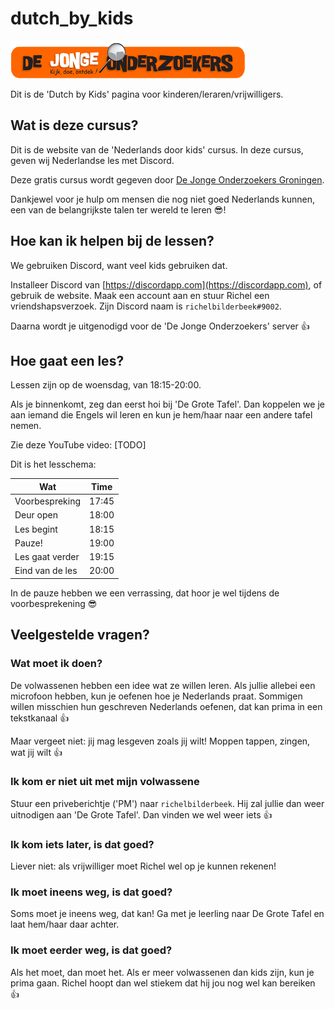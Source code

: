 # dutch_by_kids

![DJOG logo](pics/djog.png)

Dit is de 'Dutch by Kids' pagina voor kinderen/leraren/vrijwilligers.

## Wat is deze cursus?

Dit is de website van de 'Nederlands door kids' cursus.
In deze cursus, geven wij Nederlandse les met Discord.

Deze gratis cursus wordt gegeven door 
[De Jonge Onderzoekers Groningen](https://www.djog.nl).

Dankjewel voor je hulp om mensen die nog niet goed Nederlands kunnen,
een van de belangrijkste talen ter wereld te leren :sunglasses:!

## Hoe kan ik helpen bij de lessen?

We gebruiken Discord, want veel kids gebruiken dat. 

Installeer Discord van [https://discordapp.com](https://discordapp.com),
of gebruik de website. Maak een account aan en stuur Richel
een vriendshapsverzoek. Zijn Discord naam is `richelbilderbeek#9002`.

Daarna wordt je uitgenodigd voor de 'De Jonge Onderzoekers' server :+1:

## Hoe gaat een les?

Lessen zijn op de woensdag, van 18:15-20:00.

Als je binnenkomt, zeg dan eerst hoi bij 'De Grote Tafel'.
Dan koppelen we je aan iemand die Engels wil leren en kun je
hem/haar naar een andere tafel nemen.

Zie deze YouTube video: [TODO]

Dit is het lesschema:

Wat              | Time
-----------------|------
Voorbespreking   | 17:45
Deur open        | 18:00
Les begint       | 18:15
Pauze!           | 19:00
Les gaat verder  | 19:15
Eind van de les  | 20:00

In de pauze hebben we een verrassing, dat hoor je wel tijdens
de voorbesprekening :sunglasses:

## Veelgestelde vragen?

### Wat moet ik doen?

De volwassenen hebben een idee wat ze willen leren.
Als jullie allebei een microfoon hebben, kun je
oefenen hoe je Nederlands praat. 
Sommigen willen misschien hun geschreven Nederlands oefenen, dat kan
prima in een tekstkanaal :+1:

Maar vergeet niet: jij mag lesgeven zoals jij wilt! Moppen tappen, zingen,
wat jij wilt :+1:

### Ik kom er niet uit met mijn volwassene

Stuur een priveberichtje ('PM') naar `richelbilderbeek`. Hij
zal jullie dan weer uitnodigen aan 'De Grote Tafel'.
Dan vinden we wel weer iets :+1:

### Ik kom iets later, is dat goed?

Liever niet: als vrijwilliger moet Richel wel op je kunnen rekenen!

### Ik moet ineens weg, is dat goed?

Soms moet je ineens weg, dat kan! Ga met je leerling naar De Grote Tafel
en laat hem/haar daar achter.

### Ik moet eerder weg, is dat goed?

Als het moet, dan moet het. Als er meer volwassenen dan kids zijn, kun je
prima gaan. Richel hoopt dan wel stiekem dat hij jou nog wel kan bereiken :+1:

